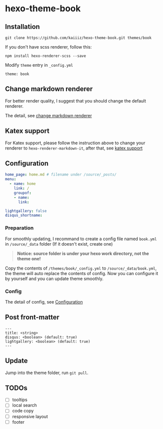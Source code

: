 # hexo-theme-book

## Installation

```
git clone https://github.com/kaiiiz/hexo-theme-book.git themes/book
```

If you don't have scss renderer, follow this:

```
npm install hexo-renderer-scss --save
```

Modify `theme` entry in `_config.yml`

```
theme: book
```

## Change markdown renderer

For better render quality, I suggest that you should change the default renderer.

The detail, see [change markdown renderer](https://github.com/kaiiiz/hexo-theme-book/wiki/Change-markdown-renderer)

## Katex support

For Katex support, please follow the instruction above to change your renderer to `hexo-renderer-markdown-it`, after that, see [katex support](https://github.com/kaiiiz/hexo-theme-book/wiki/Katex-support)

## Configuration

```yml
home_page: home.md # filename under /source/_posts/
menu:
  - name: home
    link: /
    groupof:
    - name:
      link:

lightgallery: false
disqus_shortname: 
```

### Preparation

For smoothly updating, I recommand to create a config file named `book.yml` in `/source/_data` folder (If it doesn't exist, create one)

> **Notice: source folder is under your hexo work directory, not the theme one!**

Copy the contents of `/themes/book/_config.yml` to `/source/_data/book.yml`, the theme will auto replace the contents of config. Now you can configure it by yourself and you can update theme smoothly.

### Config

The detail of config, see [Configuration](https://github.com/kaiiiz/hexo-theme-book/wiki/Configuration)

## Post front-matter

```
---
title: <string>
disqus: <boolean> (default: true)
lightgallery: <boolean> (default: true)
---
```

## Update

Jump into the theme folder, run `git pull`.

## TODOs

* [ ] tooltips
* [ ] local search
* [ ] code copy
* [ ] responsive layout
* [ ] footer
